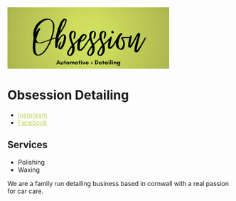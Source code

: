 <img src="https://raw.githubusercontent.com/obsessiondetailing/Obsession-Detailing/gh-pages/download.jpg" alt="Logo">

# Obsession Detailing

<ul>
  <li><a href="https://www.instagram.com/obsessiondetailing/" style="color:#C1D35C">Instagram</a></li>
  <li><a href="https://m.facebook.com/obsessiondetailed/" style="color:#C1D35C">Facebook</a></li>
</ul>

## Services
- Polishing
- Waxing

We are a family run detailing business based in cornwall with a real passion for car care.
